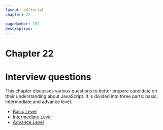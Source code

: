 ```yaml
---
layout: editorial
chapter: 22

pageNumber: 157
description: 
---
```

# Chapter 22
# Interview questions

This chapter discusses various questions to better prepare candidate on their understanding about JavaScript. It is divided into three parts: basic, intermediate and advance level.

* [Basic Level](./basic-level.md)
* [Intermediate Level](./intermediate-level.md)
* [Advance Level](./advance-level.md)